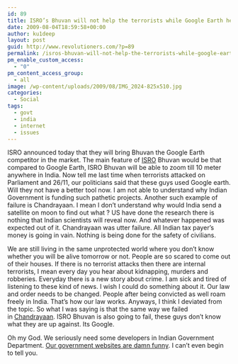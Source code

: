 ```yaml
---
id: 89
title: ISRO’s Bhuvan will not help the terrorists while Google Earth helped – What a Joke
date: 2009-08-04T18:59:58+00:00
author: ku1deep
layout: post
guid: http://www.revolutioners.com/?p=89
permalink: /isros-bhuvan-will-not-help-the-terrorists-while-google-earth-helped-what-a-joke/
pm_enable_custom_access:
  - "0"
pm_content_access_group:
  - all
image: /wp-content/uploads/2009/08/IMG_2024-825x510.jpg
categories:
  - Social
tags:
  - govt
  - india
  - internet
  - issues
---
```

ISRO announced today that they will bring Bhuvan the Google Earth competitor in the market. The main feature of [ISRO](http://www.revolutioners.com/isro-chandrayaan-fails-plans-to-waste-money-again-with-chandrayaan-2/) Bhuvan would be that compared to Google Earth, ISRO Bhuvan will be able to zoom till 10 meter anywhere in India. Now tell me last time when terrorists attacked on Parliament and 26/11, our politicians said that these guys used Google earth. Will they not have a better tool now. I am not able to understand why <span class="removed_link" title="http://www.revolutioners.com/commonwealth-games-2010-things-you-can-do-to-contribute-for-a-successful-event/">Indian Government</span> is funding such pathetic projects. Another such example of failure is Chandrayaan. I mean I don’t understand why would India send a satellite on moon to find out what ? US have done the research there is nothing that Indian scientists will reveal now. And whatever happened was expected out of it. Chandrayaan was utter failure. All Indian tax payer’s money is going in vain. Nothing is being done for the safety of civilians.

We are still living in the same unprotected world where you don’t know whether you will be alive tomorrow or not. People are so scared to come out of their houses. If there is no terrorist attacks then there are internal terrorists, I mean every day you hear about kidnapping, murders and robberies. Everyday there is a new story about crime. I am sick and tired of listening to these kind of news. I wish I could do something about it. Our law and order needs to be changed. People after being convicted as well roam freely in India. That&#8217;s how our law works. Anyways, I think I deviated from the topic. So what I was saying is that the same way we failed in [Chandrayaan](http://www.revolutioners.com/isro-chandrayaan-fails-plans-to-waste-money-again-with-chandrayaan-2/). ISRO Bhuvan is also going to fail, these guys don’t know what they are up against. Its Google.

Oh my God. We seriously need some developers in Indian Government Department. [Our government websites are damn funny](http://www.revolutioners.com/where-the-hell-are-indian-web-developers/). I can’t even begin to tell you.